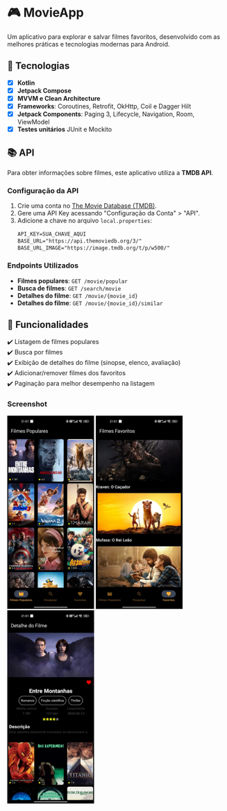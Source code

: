 # 🎮 MovieApp

Um aplicativo para explorar e salvar filmes favoritos, desenvolvido com as melhores práticas e tecnologias modernas para Android.

## 🚀 Tecnologias

- [x] **Kotlin**
- [x] **Jetpack Compose**
- [x] **MVVM e Clean Architecture**
- [x] **Frameworks**: Coroutines, Retrofit, OkHttp, Coil e Dagger Hilt
- [x] **Jetpack Components**: Paging 3, Lifecycle, Navigation, Room, ViewModel
- [x] **Testes unitários** JUnit e Mockito

## 📚 API

Para obter informações sobre filmes, este aplicativo utiliza a **TMDB API**.

### Configuração da API
1. Crie uma conta no [The Movie Database (TMDB)](https://www.themoviedb.org/).
2. Gere uma API Key acessando "Configuração da Conta" > "API".
3. Adicione a chave no arquivo `local.properties`:
   ```properties
   API_KEY=SUA_CHAVE_AQUI
   BASE_URL="https://api.themoviedb.org/3/"
   BASE_URL_IMAGE="https://image.tmdb.org/t/p/w500/"
   ```

### Endpoints Utilizados
- **Filmes populares**: `GET /movie/popular`
- **Busca de filmes**: `GET /search/movie`
- **Detalhes do filme**: `GET /movie/{movie_id}`
- **Detalhes do filme**: `GET /movie/{movie_id}/similar`

## 📌 Funcionalidades

✔️ Listagem de filmes populares  
✔️ Busca por filmes  
✔️ Exibição de detalhes do filme (sinopse, elenco, avaliação)  
✔️ Adicionar/remover filmes dos favoritos  
✔️ Paginação para melhor desempenho na listagem


### Screenshot

<img src="imagens\tela1.jpeg" width="200"> <img src="imagens\tela2.jpeg" width="200"> <img src="imagens\tela3.jpeg" width="200">